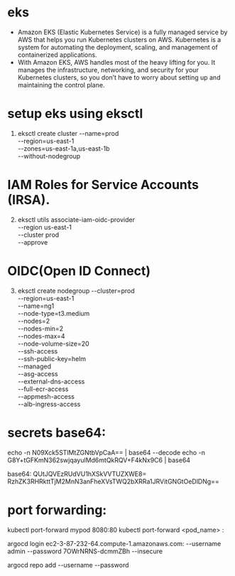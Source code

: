 # eks
- Amazon EKS (Elastic Kubernetes Service) is a fully managed service by AWS that helps you run Kubernetes clusters on AWS. Kubernetes is a system for automating the deployment, scaling, and management of containerized applications.
- With Amazon EKS, AWS handles most of the heavy lifting for you. It manages the infrastructure, networking, and security for your Kubernetes clusters, so you don’t have to worry about setting up and maintaining the control plane.

# setup eks using eksctl
1. eksctl create cluster --name=prod \
                      --region=us-east-1 \
                      --zones=us-east-1a,us-east-1b \
                      --without-nodegroup
#  IAM Roles for Service Accounts (IRSA).
2. eksctl utils associate-iam-oidc-provider \
    --region us-east-1 \
    --cluster prod \
    --approve
# OIDC(Open ID Connect)

3. eksctl create nodegroup --cluster=prod \
                       --region=us-east-1 \
                       --name=ng1 \
                       --node-type=t3.medium \
                       --nodes=2 \
                       --nodes-min=2 \
                       --nodes-max=4 \
                       --node-volume-size=20 \
                       --ssh-access \
                       --ssh-public-key=helm \
                       --managed \
                       --asg-access \
                       --external-dns-access \
                       --full-ecr-access \
                       --appmesh-access \
                       --alb-ingress-access

# secrets base64:
echo -n  N09Xck5STlMtZGNtbVpCaA== | base64 --decode
echo -n G8Y+tGFKmN362swjqayulMd6mtQkRQV+F4kNx9C6 | base64

base64:
QUtJQVEzRUdVU1hXSkVVTUZXWE8=
RzhZK3RHRkttTjM2MnN3anFheXVsTWQ2bXRRa1JRVitGNGtOeDlDNg==

# port forwarding:
kubectl port-forward mypod 8080:80
kubectl port-forward <pod_name> <local-port>:<pod-port>

argocd login ec2-3-87-232-64.compute-1.amazonaws.com:<port> --username admin --password 7OWrNRNS-dcmmZBh --insecure

argocd repo add <repository-url> --username <your-username> --password <your-github-token>
